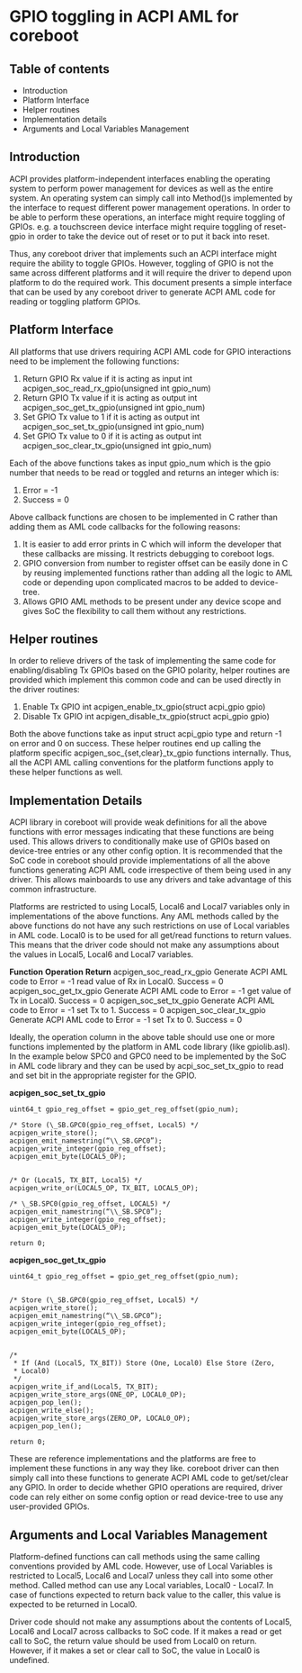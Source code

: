 # GPIO toggling in ACPI AML for coreboot

## Table of contents
- Introduction
- Platform Interface
- Helper routines
- Implementation details
- Arguments and Local Variables Management

## Introduction

ACPI provides platform-independent interfaces enabling the operating
system to perform power management for devices as well as the entire
system. An operating system can simply call into Method()s implemented
by the interface to request different power management operations. In
order to be able to perform these operations, an interface might
require toggling of GPIOs. e.g. a touchscreen device interface might
require toggling of reset-gpio in order to take the device out of
reset or to put it back into reset.

Thus, any coreboot driver that implements such an ACPI interface might
require the ability to toggle GPIOs. However, toggling of GPIO is not
the same across different platforms and it will require the driver to
depend upon platform to do the required work. This document presents a
simple interface that can be used by any coreboot driver to generate
ACPI AML code for reading or toggling platform GPIOs.

## Platform Interface

All platforms that use drivers requiring ACPI AML code for GPIO
interactions need to be implement the following functions:
1. Return GPIO Rx value if it is acting as input
   int acpigen_soc_read_rx_gpio(unsigned int gpio_num)
2. Return GPIO Tx value if it is acting as output
   int acpigen_soc_get_tx_gpio(unsigned int gpio_num)
3. Set GPIO Tx value to 1 if it is acting as output
   int acpigen_soc_set_tx_gpio(unsigned int gpio_num)
4. Set GPIO Tx value to 0 if it is acting as output
   int acpigen_soc_clear_tx_gpio(unsigned int gpio_num)

Each of the above functions takes as input gpio_num which is the gpio
number that needs to be read or toggled and returns an integer which
is:
1. Error = -1
2. Success = 0

Above callback functions are chosen to be implemented in C rather than
adding them as AML code callbacks for the following reasons:
1. It is easier to add error prints in C which will inform the
   developer that these callbacks are missing. It restricts debugging
   to coreboot logs.
2. GPIO conversion from number to register offset can be easily done
   in C by reusing implemented functions rather than adding all the
   logic to AML code or depending upon complicated macros to be added
   to device-tree.
3. Allows GPIO AML methods to be present under any device scope and
   gives SoC the flexibility to call them without any restrictions.

## Helper routines

In order to relieve drivers of the task of implementing the same code
for enabling/disabling Tx GPIOs based on the GPIO polarity, helper
routines are provided which implement this common code and can be used
directly in the driver routines:
1. Enable Tx GPIO
   int acpigen_enable_tx_gpio(struct acpi_gpio gpio)
2. Disable Tx GPIO
   int acpigen_disable_tx_gpio(struct acpi_gpio gpio)

Both the above functions take as input struct acpi_gpio type and
return -1 on error and 0 on success. These helper routines end up
calling the platform specific acpigen_soc_{set,clear}_tx_gpio
functions internally. Thus, all the ACPI AML calling conventions for
the platform functions apply to these helper functions as well.

## Implementation Details

ACPI library in coreboot will provide weak definitions for all the
above functions with error messages indicating that these functions
are being used. This allows drivers to conditionally make use of GPIOs
based on device-tree entries or any other config option. It is
recommended that the SoC code in coreboot should provide
implementations of all the above functions generating ACPI AML code
irrespective of them being used in any driver. This allows mainboards
to use any drivers and take advantage of this common infrastructure.

Platforms are restricted to using Local5, Local6 and Local7 variables
only in implementations of the above functions. Any AML methods called
by the above functions do not have any such restrictions on use of
Local variables in AML code. Local0 is to be used for all get/read
functions to return values. This means that the driver code should not
make any assumptions about the values in Local5, Local6 and Local7
variables.

 **Function**                   **Operation**                **Return**
 acpigen_soc_read_rx_gpio     Generate ACPI AML code to      Error = -1
                              read value of Rx in Local0.    Success = 0
 acpigen_soc_get_tx_gpio      Generate ACPI AML code to      Error = -1
                              get value of Tx in Local0.     Success = 0
 acpigen_soc_set_tx_gpio      Generate ACPI AML code to      Error = -1
                              set Tx to 1.                   Success = 0
 acpigen_soc_clear_tx_gpio    Generate ACPI AML code to      Error = -1
                              set Tx to 0.                   Success = 0

Ideally, the operation column in the above table should use one or
more functions implemented by the platform in AML code library (like
gpiolib.asl). In the example below SPC0 and GPC0 need to be
implemented by the SoC in AML code library and they can be used by
acpi_soc_set_tx_gpio to read and set bit in the appropriate register
for the GPIO.

**acpigen_soc_set_tx_gpio**

	uint64_t gpio_reg_offset = gpio_get_reg_offset(gpio_num);

	/* Store (\_SB.GPC0(gpio_reg_offset, Local5) */
	acpigen_write_store();
	acpigen_emit_namestring(“\\_SB.GPC0”);
	acpigen_write_integer(gpio_reg_offset);
	acpigen_emit_byte(LOCAL5_OP);


	/* Or (Local5, TX_BIT, Local5) */
	acpigen_write_or(LOCAL5_OP, TX_BIT, LOCAL5_OP);

	/* \_SB.SPC0(gpio_reg_offset, LOCAL5) */
	acpigen_emit_namestring(“\\_SB.SPC0”);
	acpigen_write_integer(gpio_reg_offset);
	acpigen_emit_byte(LOCAL5_OP);

	return 0;

**acpigen_soc_get_tx_gpio**

	uint64_t gpio_reg_offset = gpio_get_reg_offset(gpio_num);


	/* Store (\_SB.GPC0(gpio_reg_offset, Local5) */
	acpigen_write_store();
	acpigen_emit_namestring(“\\_SB.GPC0”);
	acpigen_write_integer(gpio_reg_offset);
	acpigen_emit_byte(LOCAL5_OP);


	/*
	 * If (And (Local5, TX_BIT)) Store (One, Local0) Else Store (Zero,
	 * Local0)
	 */
	acpigen_write_if_and(Local5, TX_BIT);
	acpigen_write_store_args(ONE_OP, LOCAL0_OP);
	acpigen_pop_len();
	acpigen_write_else();
	acpigen_write_store_args(ZERO_OP, LOCAL0_OP);
	acpigen_pop_len();

	return 0;


These are reference implementations and the platforms are free to
implement these functions in any way they like. coreboot driver can
then simply call into these functions to generate ACPI AML code to
get/set/clear any GPIO. In order to decide whether GPIO operations are
required, driver code can rely either on some config option or read
device-tree to use any user-provided GPIOs.

## Arguments and Local Variables Management

Platform-defined functions can call methods using the same calling
conventions provided by AML code. However, use of Local Variables is
restricted to Local5, Local6 and Local7 unless they call into some
other method. Called method can use any Local variables, Local0 -
Local7. In case of functions expected to return back value to the
caller, this value is expected to be returned in Local0.

Driver code should not make any assumptions about the contents of
Local5, Local6 and Local7 across callbacks to SoC code. If it makes a
read or get call to SoC, the return value should be used from Local0
on return. However, if it makes a set or clear call to SoC, the value
in Local0 is undefined.
